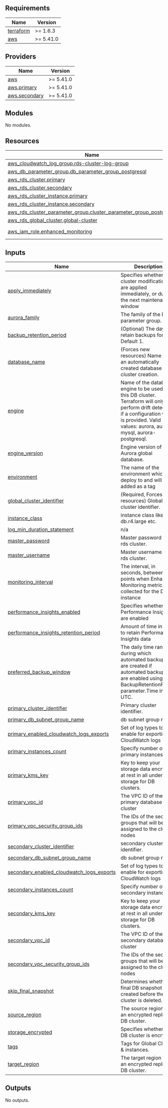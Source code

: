 ## Requirements

| Name | Version |
|------|---------|
| <a name="requirement_terraform"></a> [terraform](#requirement\_terraform) | >= 1.6.3 |
| <a name="requirement_aws"></a> [aws](#requirement\_aws) | >= 5.41.0 |

## Providers

| Name | Version |
|------|---------|
| <a name="provider_aws"></a> [aws](#provider\_aws) | >= 5.41.0 |
| <a name="provider_aws.primary"></a> [aws.primary](#provider\_aws.primary) | >= 5.41.0 |
| <a name="provider_aws.secondary"></a> [aws.secondary](#provider\_aws.secondary) | >= 5.41.0 |

## Modules

No modules.

## Resources

| Name | Type |
|------|------|
| [aws_cloudwatch_log_group.rds-cluster-log-group](https://registry.terraform.io/providers/hashicorp/aws/latest/docs/resources/cloudwatch_log_group) | resource |
| [aws_db_parameter_group.db_parameter_group_postgresql](https://registry.terraform.io/providers/hashicorp/aws/latest/docs/resources/db_parameter_group) | resource |
| [aws_rds_cluster.primary](https://registry.terraform.io/providers/hashicorp/aws/latest/docs/resources/rds_cluster) | resource |
| [aws_rds_cluster.secondary](https://registry.terraform.io/providers/hashicorp/aws/latest/docs/resources/rds_cluster) | resource |
| [aws_rds_cluster_instance.primary](https://registry.terraform.io/providers/hashicorp/aws/latest/docs/resources/rds_cluster_instance) | resource |
| [aws_rds_cluster_instance.secondary](https://registry.terraform.io/providers/hashicorp/aws/latest/docs/resources/rds_cluster_instance) | resource |
| [aws_rds_cluster_parameter_group.cluster_parameter_group_postgresql](https://registry.terraform.io/providers/hashicorp/aws/latest/docs/resources/rds_cluster_parameter_group) | resource |
| [aws_rds_global_cluster.global-cluster](https://registry.terraform.io/providers/hashicorp/aws/latest/docs/resources/rds_global_cluster) | resource |
| [aws_iam_role.enhanced_monitoring](https://registry.terraform.io/providers/hashicorp/aws/latest/docs/data-sources/iam_role) | data source |

## Inputs

| Name | Description | Type | Default | Required |
|------|-------------|------|---------|:--------:|
| <a name="input_apply_immediately"></a> [apply\_immediately](#input\_apply\_immediately) | Specifies whether any cluster modifications are applied immediately, or during the next maintenance window | `bool` | n/a | yes |
| <a name="input_aurora_family"></a> [aurora\_family](#input\_aurora\_family) | The family of the DB parameter group. | `string` | `"aurora-postgresql12"` | no |
| <a name="input_backup_retention_period"></a> [backup\_retention\_period](#input\_backup\_retention\_period) | (Optional) The days to retain backups for. Default 1. | `number` | `1` | no |
| <a name="input_database_name"></a> [database\_name](#input\_database\_name) | (Forces new resources) Name for an automatically created database on cluster creation. | `string` | n/a | yes |
| <a name="input_engine"></a> [engine](#input\_engine) | Name of the database engine to be used for this DB cluster. Terraform will only perform drift detection if a configuration value is provided. Valid values: aurora, aurora-mysql, aurora-postgresql. | `string` | n/a | yes |
| <a name="input_engine_version"></a> [engine\_version](#input\_engine\_version) | Engine version of the Aurora global database. | `string` | n/a | yes |
| <a name="input_environment"></a> [environment](#input\_environment) | The name of the environment which will deploy to and will be added as a tag | `string` | n/a | yes |
| <a name="input_global_cluster_identifier"></a> [global\_cluster\_identifier](#input\_global\_cluster\_identifier) | (Required, Forces new resources) Global cluster identifier. | `string` | n/a | yes |
| <a name="input_instance_class"></a> [instance\_class](#input\_instance\_class) | instance class like db.r4.large etc. | `string` | n/a | yes |
| <a name="input_log_min_duration_statement"></a> [log\_min\_duration\_statement](#input\_log\_min\_duration\_statement) | n/a | `number` | `2000` | no |
| <a name="input_master_password"></a> [master\_password](#input\_master\_password) | Master password for rds cluster. | `string` | n/a | yes |
| <a name="input_master_username"></a> [master\_username](#input\_master\_username) | Master username for rds cluster. | `string` | n/a | yes |
| <a name="input_monitoring_interval"></a> [monitoring\_interval](#input\_monitoring\_interval) | The interval, in seconds, between points when Enhanced Monitoring metrics are collected for the DB instance | `number` | n/a | yes |
| <a name="input_performance_insights_enabled"></a> [performance\_insights\_enabled](#input\_performance\_insights\_enabled) | Specifies whether Performance Insights are enabled | `bool` | n/a | yes |
| <a name="input_performance_insights_retention_period"></a> [performance\_insights\_retention\_period](#input\_performance\_insights\_retention\_period) | Amount of time in days to retain Performance Insights data | `number` | `7` | no |
| <a name="input_preferred_backup_window"></a> [preferred\_backup\_window](#input\_preferred\_backup\_window) | The daily time range during which automated backups are created if automated backups are enabled using the BackupRetentionPeriod parameter.Time in UTC. | `string` | `"02:00-03:00"` | no |
| <a name="input_primary_cluster_identifier"></a> [primary\_cluster\_identifier](#input\_primary\_cluster\_identifier) | Primary cluster identifier. | `string` | n/a | yes |
| <a name="input_primary_db_subnet_group_name"></a> [primary\_db\_subnet\_group\_name](#input\_primary\_db\_subnet\_group\_name) | db subnet group name. | `string` | `"default"` | no |
| <a name="input_primary_enabled_cloudwatch_logs_exports"></a> [primary\_enabled\_cloudwatch\_logs\_exports](#input\_primary\_enabled\_cloudwatch\_logs\_exports) | Set of log types to enable for exporting to CloudWatch logs | `list(string)` | n/a | yes |
| <a name="input_primary_instances_count"></a> [primary\_instances\_count](#input\_primary\_instances\_count) | Specify number of primary instances. | `number` | `2` | no |
| <a name="input_primary_kms_key"></a> [primary\_kms\_key](#input\_primary\_kms\_key) | Key to keep your storage data encrypted at rest in all underlying storage for DB clusters. | `string` | n/a | yes |
| <a name="input_primary_vpc_id"></a> [primary\_vpc\_id](#input\_primary\_vpc\_id) | The VPC ID of the primary database cluster | `string` | n/a | yes |
| <a name="input_primary_vpc_security_group_ids"></a> [primary\_vpc\_security\_group\_ids](#input\_primary\_vpc\_security\_group\_ids) | The IDs of the security groups that will be assigned to the cluster nodes | `list(string)` | n/a | yes |
| <a name="input_secondary_cluster_identifier"></a> [secondary\_cluster\_identifier](#input\_secondary\_cluster\_identifier) | secondary cluster identifier. | `string` | n/a | yes |
| <a name="input_secondary_db_subnet_group_name"></a> [secondary\_db\_subnet\_group\_name](#input\_secondary\_db\_subnet\_group\_name) | db subnet group name. | `string` | `"default"` | no |
| <a name="input_secondary_enabled_cloudwatch_logs_exports"></a> [secondary\_enabled\_cloudwatch\_logs\_exports](#input\_secondary\_enabled\_cloudwatch\_logs\_exports) | Set of log types to enable for exporting to CloudWatch logs | `list(string)` | n/a | yes |
| <a name="input_secondary_instances_count"></a> [secondary\_instances\_count](#input\_secondary\_instances\_count) | Specify number of secondary instances. | `number` | `1` | no |
| <a name="input_secondary_kms_key"></a> [secondary\_kms\_key](#input\_secondary\_kms\_key) | Key to keep your storage data encrypted at rest in all underlying storage for DB clusters. | `string` | n/a | yes |
| <a name="input_secondary_vpc_id"></a> [secondary\_vpc\_id](#input\_secondary\_vpc\_id) | The VPC ID of the secondary database cluster | `string` | n/a | yes |
| <a name="input_secondary_vpc_security_group_ids"></a> [secondary\_vpc\_security\_group\_ids](#input\_secondary\_vpc\_security\_group\_ids) | The IDs of the security groups that will be assigned to the cluster nodes | `list(string)` | n/a | yes |
| <a name="input_skip_final_snapshot"></a> [skip\_final\_snapshot](#input\_skip\_final\_snapshot) | Determines whether a final DB snapshot is created before the DB cluster is deleted. | `bool` | `false` | no |
| <a name="input_source_region"></a> [source\_region](#input\_source\_region) | The source region for an encrypted replica DB cluster. | `string` | n/a | yes |
| <a name="input_storage_encrypted"></a> [storage\_encrypted](#input\_storage\_encrypted) | Specifies whether the DB cluster is encrypted | `bool` | n/a | yes |
| <a name="input_tags"></a> [tags](#input\_tags) | Tags for Global Cluster & instances. | `map(string)` | `{}` | no |
| <a name="input_target_region"></a> [target\_region](#input\_target\_region) | The target region for an encrypted replica DB cluster. | `string` | n/a | yes |

## Outputs

No outputs.
